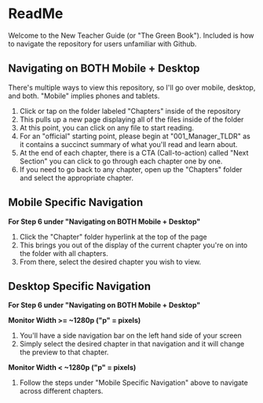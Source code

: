 # ReadMe

Welcome to the New Teacher Guide (or "The Green Book"). Included is how to navigate the repository for users unfamiliar with Github.

## Navigating on BOTH Mobile + Desktop

There's multiple ways to view this repository, so I'll go over mobile, desktop, and both. "Mobile" implies phones and tablets.

1. Click or tap on the folder labeled "Chapters" inside of the repository
2. This pulls up a new page displaying all of the files inside of the folder
3. At this point, you can click on any file to start reading.
4. For an "official" starting point, please begin at "001_Manager_TLDR" as it contains a succinct summary of what you'll read and learn about.
5. At the end of each chapter, there is a CTA (Call-to-action) called "Next Section" you can click to go through each chapter one by one.
6. If you need to go back to any chapter, open up the "Chapters" folder and select the appropriate chapter.

## Mobile Specific Navigation

**For Step 6 under "Navigating on BOTH Mobile + Desktop"**
1. Click the "Chapter" folder hyperlink at the top of the page
2. This brings you out of the display of the current chapter you're on into the folder with all chapters.
3. From there, select the desired chapter you wish to view.

## Desktop Specific Navigation

**For Step 6 under "Navigating on BOTH Mobile + Desktop"**

**Monitor Width >= ~1280p ("p" = pixels)**
1. You'll have a side navigation bar on the left hand side of your screen
2. Simply select the desired chapter in that navigation and it will change the preview to that chapter.

**Monitor Width < ~1280p ("p" = pixels)**
1. Follow the steps under "Mobile Specific Navigation" above to navigate across different chapters.

